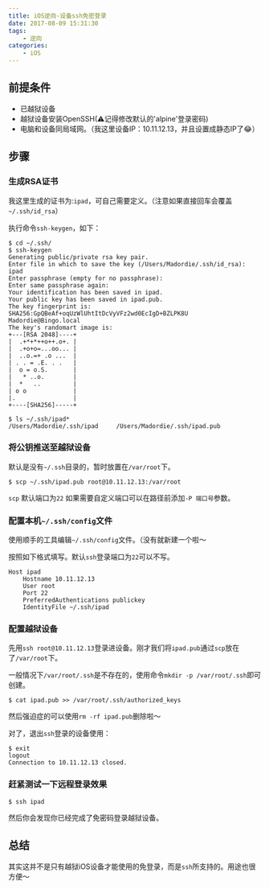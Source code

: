 ```yaml
---
title: iOS逆向-设备ssh免密登录
date: 2017-08-09 15:31:30
tags:
    - 逆向
categories:
    - iOS
---
```


## 前提条件

- 已越狱设备
- 越狱设备安装OpenSSH(⚠️记得修改默认的'alpine'登录密码)
- 电脑和设备同局域网。（我这里设备IP：10.11.12.13，并且设置成静态IP了😂）

<!--more-->

## 步骤

### 生成RSA证书

我这里生成的证书为:`ipad`，可自己需要定义。（注意如果直接回车会覆盖`~/.ssh/id_rsa`）

执行命令`ssh-keygen`，如下：
```shell
$ cd ~/.ssh/
$ ssh-keygen
Generating public/private rsa key pair.
Enter file in which to save the key (/Users/Madordie/.ssh/id_rsa): ipad
Enter passphrase (empty for no passphrase):
Enter same passphrase again:
Your identification has been saved in ipad.
Your public key has been saved in ipad.pub.
The key fingerprint is:
SHA256:GpQBeAf+oqUzWlUhtItDcVyVFz2wd0EcIgD+BZLPK8U Madordie@Bingo.local
The key's randomart image is:
+---[RSA 2048]----+
|  .+*+*++o++.o+. |
|  .+o+o=...oo... |
|  ..o.=+ .o ...  |
| . . = .E. . .   |
|  o = o.S.       |
|   * ..o.        |
|  *   ..         |
| o o             |
|.                |
+----[SHA256]-----+

$ ls ~/.ssh/ipad*
/Users/Madordie/.ssh/ipad     /Users/Madordie/.ssh/ipad.pub
```

### 将公钥推送至越狱设备

默认是没有`~/.ssh`目录的，暂时放置在`/var/root`下。

```shell
$ scp ~/.ssh/ipad.pub root@10.11.12.13:/var/root
```

`scp` 默认端口为`22` 如果需要自定义端口可以在路径前添加`-P 端口号`参数。

### 配置本机`~/.ssh/config`文件

使用顺手的工具编辑`~/.ssh/config`文件。（没有就新建一个啦～

按照如下格式填写。默认`ssh`登录端口为`22`可以不写。
```
Host ipad
    Hostname 10.11.12.13
    User root
    Port 22
    PreferredAuthentications publickey
    IdentityFile ~/.ssh/ipad
```

### 配置越狱设备

先用`ssh root@10.11.12.13`登录进设备。刚才我们将`ipad.pub`通过`scp`放在了`/var/root`下。

一般情况下`/var/root/.ssh`是不存在的，使用命令`mkdir -p /var/root/.ssh`即可创建。

```shell
$ cat ipad.pub >> /var/root/.ssh/authorized_keys
```

然后强迫症的可以使用`rm -rf ipad.pub`删除啦～

对了，退出`ssh`登录的设备使用：

```shell
$ exit
logout
Connection to 10.11.12.13 closed.
```

### 赶紧测试一下远程登录效果

```shell
$ ssh ipad
```

然后你会发现你已经完成了免密码登录越狱设备。

## 总结

其实这并不是只有越狱iOS设备才能使用的免登录，而是`ssh`所支持的。用途也很方便～
